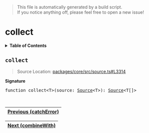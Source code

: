 > This file is automatically generated by a build script.<br>If you notice anything off, please feel free to open a new issue!

# collect

<details><summary><b>Table of Contents</b></summary><br>

1. [<code>collect</code>](#collect)</details>

## <a name="collect"></a><code>collect</code>

> Source Location: [packages\/core\/src\/source.ts#L3314](..\/..\/packages\/core\/src\/source.ts#L3314)

<b>Signature</b>

<pre>function collect&lt;T&gt;(source: <a href="../03-api-source/00-Source.md#Source-Interface">Source</a>&lt;T&gt;): <a href="../03-api-source/00-Source.md#Source-Interface">Source</a>&lt;T[]&gt;</pre><br>

| [Previous \(catchError\)](005-catchError.md#readme) |
| --- |

<div align="right">

| [Next \(combineWith\)](007-combineWith.md#readme) |
| --- |
</div>
